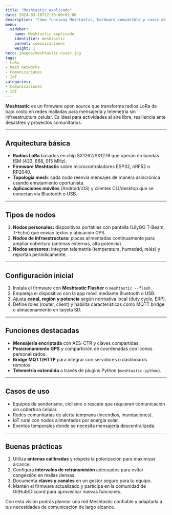 ```yaml
---
title: "Meshtastic explicado"
date: 2024-03-16T12:30:00+02:00
description: "Cómo funciona Meshtastic, hardware compatible y casos de uso para redes LoRa de largo alcance."
menu:
  sidebar:
    name: Meshtastic explicado
    identifier: meshtastic
    parent: comunicaciones
    weight: 1
hero: images/meshtastic-cover.jpg
tags:
- LoRa
- Mesh networks
- Comunicaciones
- IoT
categories:
- Comunicaciones
- IoT
---
```


**Meshtastic** es un firmware open source que transforma radios LoRa de bajo costo en redes malladas para mensajería y telemetría sin infraestructura celular. Es ideal para actividades al aire libre, resiliencia ante desastres y proyectos comunitarios.

---

## Arquitectura básica

- **Radios LoRa** basados en chip SX1262/SX1276 que operan en bandas ISM (433, 868, 915 MHz).
- **Firmware Meshtastic** sobre microcontroladores ESP32, nRF52 o RP2040.
- **Topología mesh**: cada nodo reenvía mensajes de manera asincrónica usando enrutamiento oportunista.
- **Aplicaciones móviles** (Android/iOS) y clientes CLI/desktop que se conectan vía Bluetooth o USB.

---

## Tipos de nodos

1. **Nodos personales:** dispositivos portátiles con pantalla (LilyGO T-Beam, T-Echo) que envían textos y ubicación GPS.
2. **Nodos de infraestructura:** placas alimentadas continuamente para ampliar cobertura (antenas externas, alta potencia).
3. **Nodos sensores:** integran telemetría (temperatura, humedad, relés) y reportan periódicamente.

---

## Configuración inicial

1. Instala el firmware con **Meshtastic Flasher** o `meshtastic --flash`.
2. Empareja el dispositivo con la app móvil mediante Bluetooth o USB.
3. Ajusta **canal, región y potencia** según normativa local (duty cycle, ERP).
4. Define roles (router, client) y habilita características como MQTT bridge o almacenamiento en tarjeta SD.

---

## Funciones destacadas

- **Mensajería encriptada** con AES-CTR y claves compartidas.
- **Posicionamiento GPS** y compartición de coordenadas con iconos personalizados.
- **Bridge MQTT/HTTP** para integrar con servidores o dashboards remotos.
- **Telemetría extendida** a través de plugins Python (`meshtastic-python`).

---

## Casos de uso

- Equipos de senderismo, ciclismo o rescate que requieren comunicación sin cobertura celular.
- Redes comunitarias de alerta temprana (incendios, inundaciones).
- IoT rural con nodos alimentados por energía solar.
- Eventos temporales donde se necesita mensajería descentralizada.

---

## Buenas prácticas

1. Utiliza **antenas calibradas** y respeta la polarización para maximizar alcance.
2. Configura **intervalos de retransmisión** adecuados para evitar congestión en mallas densas.
3. Documenta **claves y canales** en un gestor seguro para tu equipo.
4. Mantén el firmware actualizado y participa en la comunidad de GitHub/Discord para aprovechar nuevas funciones.

Con esta visión podrás planear una red Meshtastic confiable y adaptarla a tus necesidades de comunicación de largo alcance.
